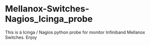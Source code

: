 # Mellanox-Switches-Nagios_Icinga_probe

This is à Icinga / Nagios python probe for monitor Infiniband Mellanox Switches. 
Enjoy

